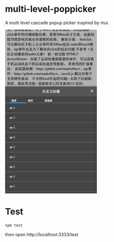 # multi-level-poppicker
A multi level cascade popup picker inspired by mui.

<img src="./example.png" width="300" alt="example">


# Test
    npm test
then open http://localhost:3333/test
